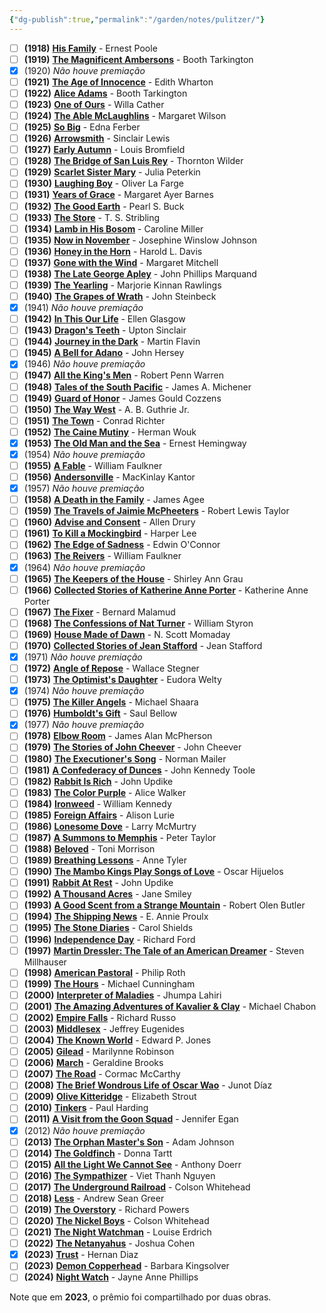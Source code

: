 ```yaml
---
{"dg-publish":true,"permalink":"/garden/notes/pulitzer/"}
---
```


- [ ] **(1918)** [**His Family**](https://en.wikipedia.org/wiki/His_Family_\(novel\)) - Ernest Poole
- [ ] **(1919)** [**The Magnificent Ambersons**](https://en.wikipedia.org/wiki/The_Magnificent_Ambersons) - Booth Tarkington
- [x] (1920) _Não houve premiação_
- [ ] **(1921)** [**The Age of Innocence**](https://en.wikipedia.org/wiki/The_Age_of_Innocence) - Edith Wharton
- [ ] **(1922)** [**Alice Adams**](https://en.wikipedia.org/wiki/Alice_Adams_\(novel\)) - Booth Tarkington
- [ ] **(1923)** [**One of Ours**](https://en.wikipedia.org/wiki/One_of_Ours) - Willa Cather
- [ ] **(1924)** [**The Able McLaughlins**](https://en.wikipedia.org/wiki/The_Able_McLaughlins) - Margaret Wilson
- [ ] **(1925)** [**So Big**](https://en.wikipedia.org/wiki/So_Big) - Edna Ferber
- [ ] **(1926)** [**Arrowsmith**](https://en.wikipedia.org/wiki/Arrowsmith_\(novel\)) - Sinclair Lewis
- [ ] **(1927)** [**Early Autumn**](https://en.wikipedia.org/wiki/Early_Autumn_\(Bromfield_novel\)) - Louis Bromfield
- [ ] **(1928)** [**The Bridge of San Luis Rey**](https://en.wikipedia.org/wiki/The_Bridge_of_San_Luis_Rey) - Thornton Wilder
- [ ] **(1929)** [**Scarlet Sister Mary**](https://en.wikipedia.org/wiki/Scarlet_Sister_Mary) - Julia Peterkin
- [ ] **(1930)** [**Laughing Boy**](https://en.wikipedia.org/wiki/Laughing_Boy) - Oliver La Farge
- [ ] **(1931)** [**Years of Grace**](https://en.wikipedia.org/wiki/Years_of_Grace) - Margaret Ayer Barnes
- [ ] **(1932)** [**The Good Earth**](https://en.wikipedia.org/wiki/The_Good_Earth) - Pearl S. Buck
- [ ] **(1933)** [**The Store**](https://en.wikipedia.org/wiki/The_Store_\(novel\)) - T. S. Stribling
- [ ] **(1934)** [**Lamb in His Bosom**](https://en.wikipedia.org/wiki/Lamb_in_His_Bosom) - Caroline Miller
- [ ] **(1935)** [**Now in November**](https://en.wikipedia.org/wiki/Now_in_November) - Josephine Winslow Johnson
- [ ] **(1936)** [**Honey in the Horn**](https://en.wikipedia.org/wiki/Honey_in_the_Horn) - Harold L. Davis
- [ ] **(1937)** [**Gone with the Wind**](https://en.wikipedia.org/wiki/Gone_with_the_Wind_\(novel\)) - Margaret Mitchell
- [ ] **(1938)** [**The Late George Apley**](https://en.wikipedia.org/wiki/The_Late_George_Apley) - John Phillips Marquand
- [ ] **(1939)** [**The Yearling**](https://en.wikipedia.org/wiki/The_Yearling) - Marjorie Kinnan Rawlings
- [ ] **(1940)** [**The Grapes of Wrath**](https://en.wikipedia.org/wiki/The_Grapes_of_Wrath) - John Steinbeck
- [x] (1941) _Não houve premiação_
- [ ] **(1942)** [**In This Our Life**](https://en.wikipedia.org/wiki/In_This_Our_Life) - Ellen Glasgow
- [ ] **(1943)** [**Dragon's Teeth**](https://en.wikipedia.org/wiki/Dragon%27s_Teeth_\(novel\)) - Upton Sinclair
- [ ] **(1944)** [**Journey in the Dark**](https://en.wikipedia.org/wiki/Journey_in_the_Dark_\(novel\)) - Martin Flavin
- [ ] **(1945)** [**A Bell for Adano**](https://en.wikipedia.org/wiki/A_Bell_for_Adano) - John Hersey
- [x] (1946) _Não houve premiação_
- [ ] **(1947)** [**All the King's Men**](https://en.wikipedia.org/wiki/All_the_King%27s_Men) - Robert Penn Warren
- [ ] **(1948)** [**Tales of the South Pacific**](https://en.wikipedia.org/wiki/Tales_of_the_South_Pacific) - James A. Michener
- [ ] **(1949)** [**Guard of Honor**](https://en.wikipedia.org/wiki/Guard_of_Honor_\(novel\)) - James Gould Cozzens
- [ ] **(1950)** [**The Way West**](https://en.wikipedia.org/wiki/The_Way_West) - A. B. Guthrie Jr.
- [ ] **(1951)** [**The Town**](https://en.wikipedia.org/wiki/The_Town_\(Richter_novel\)) - Conrad Richter
- [ ] **(1952)** [**The Caine Mutiny**](https://en.wikipedia.org/wiki/The_Caine_Mutiny) - Herman Wouk
- [x] **(1953)** [**The Old Man and the Sea**](https://en.wikipedia.org/wiki/The_Old_Man_and_the_Sea) - Ernest Hemingway
- [x] (1954) _Não houve premiação_
- [ ] **(1955)** [**A Fable**](https://en.wikipedia.org/wiki/A_Fable_\(Faulkner_novel\)) - William Faulkner
- [ ] **(1956)** [**Andersonville**](https://en.wikipedia.org/wiki/Andersonville_\(novel\)) - MacKinlay Kantor
- [x] (1957) _Não houve premiação_
- [ ] **(1958)** [**A Death in the Family**](https://en.wikipedia.org/wiki/A_Death_in_the_Family) - James Agee
- [ ] **(1959)** [**The Travels of Jaimie McPheeters**](https://en.wikipedia.org/wiki/The_Travels_of_Jaimie_McPheeters) - Robert Lewis Taylor
- [ ] **(1960)** [**Advise and Consent**](https://en.wikipedia.org/wiki/Advise_and_Consent) - Allen Drury
- [ ] **(1961)** [**To Kill a Mockingbird**](https://en.wikipedia.org/wiki/To_Kill_a_Mockingbird) - Harper Lee
- [ ] **(1962)** [**The Edge of Sadness**](https://en.wikipedia.org/wiki/The_Edge_of_Sadness) - Edwin O'Connor
- [ ] **(1963)** [**The Reivers**](https://en.wikipedia.org/wiki/The_Reivers) - William Faulkner
- [x] (1964) _Não houve premiação_
- [ ] **(1965)** [**The Keepers of the House**](https://en.wikipedia.org/wiki/The_Keepers_of_the_House) - Shirley Ann Grau
- [ ] **(1966)** [**Collected Stories of Katherine Anne Porter**](https://en.wikipedia.org/wiki/The_Collected_Stories_of_Katherine_Anne_Porter) - Katherine Anne Porter
- [ ] **(1967)** [**The Fixer**](https://en.wikipedia.org/wiki/The_Fixer) - Bernard Malamud
- [ ] **(1968)** [**The Confessions of Nat Turner**](https://en.wikipedia.org/wiki/The_Confessions_of_Nat_Turner_\(novel\)) - William Styron
- [ ] **(1969)** [**House Made of Dawn**](https://en.wikipedia.org/wiki/House_Made_of_Dawn) - N. Scott Momaday
- [ ] **(1970)** [**Collected Stories of Jean Stafford**](https://en.wikipedia.org/wiki/The_Collected_Stories_of_Jean_Stafford) - Jean Stafford
- [x] (1971) _Não houve premiação_
- [ ] **(1972)** [**Angle of Repose**](https://en.wikipedia.org/wiki/Angle_of_Repose) - Wallace Stegner
- [ ] **(1973)** [**The Optimist's Daughter**](https://en.wikipedia.org/wiki/The_Optimist%27s_Daughter) - Eudora Welty
- [x] (1974) _Não houve premiação_
- [ ] **(1975)** [**The Killer Angels**](https://en.wikipedia.org/wiki/The_Killer_Angels) - Michael Shaara
- [ ] **(1976)** [**Humboldt's Gift**](https://en.wikipedia.org/wiki/Humboldt%27s_Gift) - Saul Bellow
- [x] (1977) _Não houve premiação_
- [ ] **(1978)** [**Elbow Room**](https://en.wikipedia.org/wiki/Elbow_Room_\(short_story_collection\)) - James Alan McPherson
- [ ] **(1979)** [**The Stories of John Cheever**](https://en.wikipedia.org/wiki/The_Stories_of_John_Cheever) - John Cheever
- [ ] **(1980)** [**The Executioner's Song**](https://en.wikipedia.org/wiki/The_Executioner%27s_Song) - Norman Mailer
- [ ] **(1981)** [**A Confederacy of Dunces**](https://en.wikipedia.org/wiki/A_Confederacy_of_Dunces) - John Kennedy Toole
- [ ] **(1982)** [**Rabbit Is Rich**](https://en.wikipedia.org/wiki/Rabbit_Is_Rich) - John Updike
- [ ] **(1983)** [**The Color Purple**](https://en.wikipedia.org/wiki/The_Color_Purple) - Alice Walker
- [ ] **(1984)** [**Ironweed**](https://en.wikipedia.org/wiki/Ironweed) - William Kennedy
- [ ] **(1985)** [**Foreign Affairs**](https://en.wikipedia.org/wiki/Foreign_Affairs_\(novel\)) - Alison Lurie
- [ ] **(1986)** [**Lonesome Dove**](https://en.wikipedia.org/wiki/Lonesome_Dove) - Larry McMurtry
- [ ] **(1987)** [**A Summons to Memphis**](https://en.wikipedia.org/wiki/A_Summons_to_Memphis) - Peter Taylor
- [ ] **(1988)** [**Beloved**](https://en.wikipedia.org/wiki/Beloved_\(novel\)) - Toni Morrison
- [ ] **(1989)** [**Breathing Lessons**](https://en.wikipedia.org/wiki/Breathing_Lessons) - Anne Tyler
- [ ] **(1990)** [**The Mambo Kings Play Songs of Love**](https://en.wikipedia.org/wiki/The_Mambo_Kings_Play_Songs_of_Love) - Oscar Hijuelos
- [ ] **(1991)** [**Rabbit At Rest**](https://en.wikipedia.org/wiki/Rabbit_at_Rest) - John Updike
- [ ] **(1992)** [**A Thousand Acres**](https://en.wikipedia.org/wiki/A_Thousand_Acres) - Jane Smiley
- [ ] **(1993)** [**A Good Scent from a Strange Mountain**](https://en.wikipedia.org/wiki/A_Good_Scent_from_a_Strange_Mountain) - Robert Olen Butler
- [ ] **(1994)** [**The Shipping News**](https://en.wikipedia.org/wiki/The_Shipping_News) - E. Annie Proulx
- [ ] **(1995)** [**The Stone Diaries**](https://en.wikipedia.org/wiki/The_Stone_Diaries) - Carol Shields
- [ ] **(1996)** [**Independence Day**](https://en.wikipedia.org/wiki/Independence_Day_\(Ford_novel\)) - Richard Ford
- [ ] **(1997)** [**Martin Dressler: The Tale of an American Dreamer**](https://en.wikipedia.org/wiki/Martin_Dressler:_The_Tale_of_an_American_Dreamer) - Steven Millhauser
- [ ] **(1998)** [**American Pastoral**](https://en.wikipedia.org/wiki/American_Pastoral) - Philip Roth
- [ ] **(1999)** [**The Hours**](https://en.wikipedia.org/wiki/The_Hours) - Michael Cunningham
- [ ] **(2000)** [**Interpreter of Maladies**](https://en.wikipedia.org/wiki/Interpreter_of_Maladies) - Jhumpa Lahiri
- [ ] **(2001)** [**The Amazing Adventures of Kavalier & Clay**](https://en.wikipedia.org/wiki/The_Amazing_Adventures_of_Kavalier_%26_Clay) - Michael Chabon
- [ ] **(2002)** [**Empire Falls**](https://en.wikipedia.org/wiki/Empire_Falls) - Richard Russo
- [ ] **(2003)** [**Middlesex**](https://en.wikipedia.org/wiki/Middlesex_\(novel\)) - Jeffrey Eugenides
- [ ] **(2004)** [**The Known World**](https://en.wikipedia.org/wiki/The_Known_World) - Edward P. Jones
- [ ] **(2005)** [**Gilead**](https://en.wikipedia.org/wiki/Gilead_\(novel\)) - Marilynne Robinson
- [ ] **(2006)** [**March**](https://en.wikipedia.org/wiki/March_\(Brooks_novel\)) - Geraldine Brooks
- [ ] **(2007)** [**The Road**](https://en.wikipedia.org/wiki/The_Road_\(McCarthy_novel\)) - Cormac McCarthy
- [ ] **(2008)** [**The Brief Wondrous Life of Oscar Wao**](https://en.wikipedia.org/wiki/The_Brief_Wondrous_Life_of_Oscar_Wao) - Junot Díaz
- [ ] **(2009)** [**Olive Kitteridge**](https://en.wikipedia.org/wiki/Olive_Kitteridge) - Elizabeth Strout
- [ ] **(2010)** [**Tinkers**](https://en.wikipedia.org/wiki/Tinkers_\(novel\)) - Paul Harding
- [ ] **(2011)** [**A Visit from the Goon Squad**](https://en.wikipedia.org/wiki/A_Visit_from_the_Goon_Squad) - Jennifer Egan
- [x] (2012) _Não houve premiação_
- [ ] **(2013)** [**The Orphan Master's Son**](https://en.wikipedia.org/wiki/The_Orphan_Master%27s_Son) - Adam Johnson
- [ ] **(2014)** [**The Goldfinch**](https://en.wikipedia.org/wiki/The_Goldfinch_\(novel\)) - Donna Tartt
- [ ] **(2015)** [**All the Light We Cannot See**](https://en.wikipedia.org/wiki/All_the_Light_We_Cannot_See) - Anthony Doerr
- [ ] **(2016)** [**The Sympathizer**](https://en.wikipedia.org/wiki/The_Sympathizer) - Viet Thanh Nguyen
- [ ] **(2017)** [**The Underground Railroad**](https://en.wikipedia.org/wiki/The_Underground_Railroad_\(novel\)) - Colson Whitehead
- [ ] **(2018)** [**Less**](https://en.wikipedia.org/wiki/Less_\(Greer_novel\)) - Andrew Sean Greer
- [ ] **(2019)** [**The Overstory**](https://en.wikipedia.org/wiki/The_Overstory) - Richard Powers
- [ ] **(2020)** [**The Nickel Boys**](https://en.wikipedia.org/wiki/The_Nickel_Boys) - Colson Whitehead
- [ ] **(2021)** [**The Night Watchman**](https://en.wikipedia.org/wiki/The_Night_Watchman) - Louise Erdrich
- [ ] **(2022)** [**The Netanyahus**](https://en.wikipedia.org/wiki/The_Netanyahus) - Joshua Cohen
- [x] **(2023)** [**Trust**](https://en.wikipedia.org/wiki/Trust_\(Diaz_novel\)) - Hernan Diaz
- [ ] **(2023)** [**Demon Copperhead**](https://en.wikipedia.org/wiki/Demon_Copperhead) - Barbara Kingsolver
- [ ] **(2024)** [**Night Watch**](https://en.wikipedia.org/wiki/Night_Watch_\(Jayne_Anne_Phillips_novel\)) - Jayne Anne Phillips

Note que em **2023**, o prêmio foi compartilhado por duas obras. 